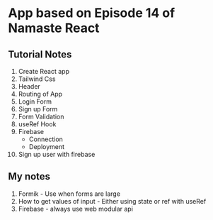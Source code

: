 # App based on Episode 14 of Namaste React

## Tutorial Notes
1. Create React app
2. Tailwind Css
3. Header
4. Routing of App
5. Login Form
6. Sign up Form 
7. Form Validation
8. useRef Hook
9. Firebase
    - Connection
    - Deployment
10. Sign up user with firebase


## My notes
1. Formik - Use when forms are large
2. How to get values of input - Either using state or ref with useRef
3. Firebase - always use web modular api